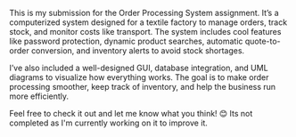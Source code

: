This is my submission for the Order Processing System assignment. It’s a computerized system designed for a textile factory to manage orders, track stock,
and monitor costs like transport. The system includes cool features like password protection, dynamic product searches, automatic quote-to-order conversion,
and inventory alerts to avoid stock shortages.

I’ve also included a well-designed GUI, database integration, and UML diagrams to visualize how everything works.
The goal is to make order processing smoother, keep track of inventory, and help the business run more efficiently.

Feel free to check it out and let me know what you think! 😊
Its not completed as I'm currently working on it to improve it.
